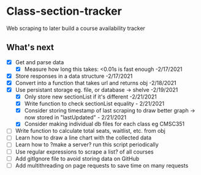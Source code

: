 # Class-section-tracker
Web scraping to later build a course availability tracker

## What's next


- [X] Get and parse data
  - [X] Measure how long this takes: <0.01s is fast enough -2/17/2021
- [X] Store responses in a data structure -2/17/2021
- [X] Convert into a function that takes url and returns obj -2/18/2021
- [X] Use persistant storage eg. file, or database -> shelve	-2/19/2021
  - [X] Only store new sectionList if it's different -2/21/2021
  - [X] Write function to check sectionList equality - 2/21/2021
  - [X] Consider storing timestamp of last scraping to draw better graph -> now stored in "lastUpdated" - 2/21/2021
  - [X] Consider making individual db files for each class eg CMSC351
- [ ] Write function to calculate total seats, waitlist, etc. from obj
- [ ] Learn how to draw a line chart with the collected data
- [ ] Learn how to ?make a server? run this script periodically
- [ ] Use regular expressions to scrape a list? of all courses
- [ ] Add gitIgnore file to avoid storing data on GitHub
- [ ] Add multithreading on page requests to save time on many requests